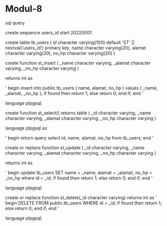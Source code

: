 # Modul-8


sql query

create sequence users_id start 20220001

create table tb_users
(
	id character varying(100) default 'ST' || nextval('users_id') primary key,
	name character varying(20),
	alamat character varying(20),
	no_hp character varying(20)
)

create function st_insert
(
	_name character varying,
	_alamat character varying,
	_no_hp character varying
)

returns int as

'
begin
	insert into public.tb_users
	(
		name,
		alamat,
		no_hp
	)
	values
	(
		_name,
		_alamat,
		_no_hp
	);
	if found then
		return 1;
	else
		return 0;
	end if;
end
'

language plpgsql;


create function st_select()
returns table
(
	_id character varying,
	_name character varying,
	_alamat character varying,
	_no_hp character varying
)

language plpgsql as

'
begin
	return query
	select id, name, alamat, no_hp from tb_users;
end
'


create or replace function st_update
(
	_id character varying,
	_name character varying,
	_alamat character varying,
	_no_hp character varying
)

returns int as

'
begin
	update tb_users SET
		name = _name,
		alamat = _alamat,
		no_hp = _no_hp
	where id = _id;
	if found then
		return 1;
	else
		return 0;
	end if;
end
'

language plpgsql;


create or replace function st_delete(_id character varying)
returns int as
'
begin
	DELETE FROM public.tb_users
	WHERE id = _id;
	if found then
		return 1;
	else
		return 0;
	end if;
end
'

language plpgsql;



